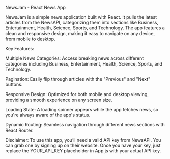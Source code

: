 NewsJam - React News App

NewsJam is a simple news application built with React. It pulls the latest articles from the NewsAPI, categorizing them into sections like Business, Entertainment, Health, Science, Sports, and Technology. The app features a clean and responsive design, making it easy to navigate on any device, from mobile to desktop.

Key Features:

Multiple News Categories: Access breaking news across different categories including Business, Entertainment, Health, Science, Sports, and Technology.

Pagination: Easily flip through articles with the "Previous" and "Next" buttons.

Responsive Design: Optimized for both mobile and desktop viewing, providing a smooth experience on any screen size.

Loading State: A loading spinner appears while the app fetches news, so you're always aware of the app's status.

Dynamic Routing: Seamless navigation through different news sections with React Router.

Disclaimer:
To use this app, you’ll need a valid API key from NewsAPI. You can grab one by signing up on their website. Once you have your key, just replace the YOUR_API_KEY placeholder in App.js with your actual API key.

